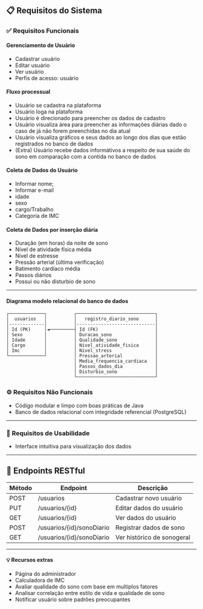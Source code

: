 ## 📋 Requisitos do Sistema

### ✅ Requisitos Funcionais

#### Gerenciamento de Usuário
- Cadastrar usuário  
- Editar usuário  
- Ver usuário  
- Perfis de acesso: usuário

#### Fluxo processual
- Usuário se cadastra na plataforma
- Usuário loga na plataforma
- Usuário é direcionado para preencher os dados de cadastro
- Usuário visualiza área para preencher as informações diárias dado o caso de já não forem preenchidas no dia atual
- Usuário visualiza gráficos e seus dados ao longo dos dias que estão registrados no banco de dados
- (Extra) Usuário recebe dados informátivos a respeito de sua saúde do sono em comparação com a contida no banco de dados


#### Coleta de Dados do Usuário
- Informar nome;
- Informar e-mail
- idade
- sexo
- cargo/Trabalho
- Categoria de IMC

#### Coleta de Dados por inserção diária
- Duração (em horas) da noite de sono
- Nível de atividade física média 
- Nível de estresse
- Pressão arterial (última verificação)
- Batimento cardíaco média
- Passos diários
- Possui ou não disturbio de sono

---

#### Diagrama modelo relacional do banco de dados

```
┌─────────────┐          ┌─────────────────────────────┐
│  usuarios   │          │   registro_diario_sono      │
│-------------│          │-----------------------------│
│ Id (PK)     │◄─────────┤ Id (FK)                     │
│ Sexo        │          │ Duracao_sono                │
│ Idade       │          │ Qualidade_sono              │
│ Cargo       │          │ Nivel_atividade_fisica      │
│ Imc         │          │ Nivel_stress                │
└─────────────┘          │ Pressao_arterial            │
                         │ Media_frequencia_cardiaca   │
                         │ Passos_dados_dia            │
                         │ Disturbio_sono              │
                         └─────────────────────────────┘

```

### ⚙️ Requisitos Não Funcionais
 
- Código modular e limpo com boas práticas de Java  
- Banco de dados relacional com integridade referencial (PostgreSQL)  

---

### 🎨 Requisitos de Usabilidade

- Interface intuitiva para visualização dos dados

---

## 🔗 Endpoints RESTful 

| Método | Endpoint                  | Descrição                                      |
|--------|---------------------------|------------------------------------------------|
| POST   | /usuarios                 | Cadastrar novo usuário                         |
| PUT    | /usuarios/{id}            | Editar dados do usuário                        |
| GET    | /usuarios/{id}            | Ver dados do usuário                           |
| POST   | /usuarios/{id}/sonoDiario       | Registrar dados de sono                        |
| GET    | /usuarios/{id}/sonoDiario       | Ver histórico de sonogeral                        |

---

#### 💡 Recursos extras

- Página do administrador
- Calculadora de IMC
- Avaliar qualidade do sono com base em multiplos fatores
- Analisar correlação entre estilo de vida e qualidade de sono
- Notificar usuário sobre padrões preocupantes